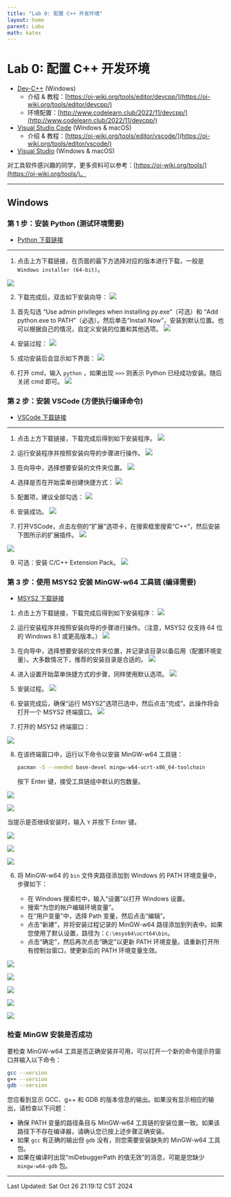 ```yaml
---
title: "Lab 0: 配置 C++ 开发环境"
layout: home
parent: Labs
math: katex
---
```

# Lab 0: 配置 C++ 开发环境

- [Dev-C++](https://sourceforge.net/projects/orwelldevcpp/) (Windows)
	- 介绍 & 教程：[https://oi-wiki.org/tools/editor/devcpp/](https://oi-wiki.org/tools/editor/devcpp/)
	- 环境配置：[http://www.codelearn.club/2022/11/devcpp/](http://www.codelearn.club/2022/11/devcpp/)
- [Visual Studio Code](https://code.visualstudio.com/) (Windows & macOS)
	- 介绍 & 教程：[https://oi-wiki.org/tools/editor/vscode/](https://oi-wiki.org/tools/editor/vscode/)
- [Visual Studio](https://visualstudio.microsoft.com/zh-hans/) (Windows & macOS)

对工具软件感兴趣的同学，更多资料可以参考：[https://oi-wiki.org/tools/](https://oi-wiki.org/tools/)。

---

## Windows

### 第 1 步：安装 Python (测试环境需要)

- [Python 下载链接](https://www.python.org/downloads/release/python-3130/)

---

1. 点击上方下载链接，在页面的最下方选择对应的版本进行下载，一般是 `Windows installer (64-bit)`。

![](attachments/Pasted%20image%2020241027093718.png)

2. 下载完成后，双击如下安装向导：
![](attachments/pyexe.png)

3. 首先勾选 “Use admin privileges when installing py.exe”（可选）和 “Add python.exe to PATH”（必选）。然后单击“Install Now”，安装到默认位置。也可以根据自己的情况，自定义安装的位置和其他选项。
![](attachments/pyins-1.png)

4. 安装过程：
![](attachments/pyins-2.png)

5. 成功安装后会显示如下界面：
![](attachments/pyins-3.png)

6. 打开 cmd，输入 `python` ，如果出现 `>>>` 则表示 Python 已经成功安装。随后关闭 cmd 即可。
![](attachments/pyfin.png)

### 第 2 步：安装 VSCode (方便执行编译命令)

- [VSCode 下载链接](https://code.visualstudio.com/)

---

1. 点击上方下载链接，下载完成后得到如下安装程序。
![](attachments/vscexe.png)

2. 运行安装程序并按照安装向导的步骤进行操作。
![](attachments/vscins-1.png)

3. 在向导中，选择想要安装的文件夹位置。
![](attachments/vscins-2.png)

4. 选择是否在开始菜单创建快捷方式：
![](attachments/vscins-3.png)

5. 配置项，建议全部勾选：
![](attachments/vscins-4.png)

6. 安装成功。
![](attachments/vscins-5.png)

8. 打开VSCode，点击左侧的“扩展”选项卡，在搜索框里搜索“C++”，然后安装下图所示的扩展插件。
![](attachments/vscconfig-1.png)

![](attachments/vscconfig-2.png)

9. 可选：安装 C/C++ Extension Pack。
![](attachments/vscconfig-3.png)

### 第 3 步：使用 MSYS2 安装 MinGW-w64 工具链 (编译需要)

- [MSYS2 下载链接](https://github.com/msys2/msys2-installer/releases/download/2024-01-13/msys2-x86_64-20240113.exe)

1. 点击上方下载链接，下载完成后得到如下安装程序：
![](attachments/msys2exe.png)

2. 运行安装程序并按照安装向导的步骤进行操作。（注意，MSYS2 仅支持 64 位的 Windows 8.1 或更高版本。）
![](attachments/msys2ins-1.png)

3. 在向导中，选择想要安装的文件夹位置，并记录该目录以备后用（配置环境变量）。大多数情况下，推荐的安装目录是合适的。
![](attachments/msys2ins-2.png)

4. 进入设置开始菜单快捷方式的步骤，同样使用默认选项。
![](attachments/msys2ins-3.png)

5. 安装过程。
![](attachments/msys2ins-4.png)

6. 安装完成后，确保“运行 MSYS2”选项已选中，然后点击“完成”。此操作将会打开一个 MSYS2 终端窗口。
![](attachments/msys2ins-5.png)

7. 打开的 MSYS2 终端窗口：
   
![](attachments/msys2.png)

8. 在该终端窗口中，运行以下命令以安装 MinGW-w64 工具链：

   ```bash
   pacman -S --needed base-devel mingw-w64-ucrt-x86_64-toolchain
   ```

   按下 Enter 键，接受工具链组中默认的包数量。

![](attachments/mysys2config1.png)

![](attachments/mysys2config2.png)

当提示是否继续安装时，输入 `Y` 并按下 Enter 键。

![](attachments/mysys2config3.png)

![](attachments/mysys2config4.png)

![](attachments/mysys2config5.png)

6. 将 MinGW-w64 的 `bin` 文件夹路径添加到 Windows 的 PATH 环境变量中，步骤如下：

   - 在 Windows 搜索栏中，输入“设置”以打开 Windows 设置。
   - 搜索“为您的帐户编辑环境变量”。
   - 在“用户变量”中，选择 Path 变量，然后点击“编辑”。
   - 点击“新建”，并将安装过程记录的 MinGW-w64 路径添加到列表中。如果您使用了默认设置，路径为：`C:\msys64\ucrt64\bin`。
   - 点击“确定”，然后再次点击“确定”以更新 PATH 环境变量。请重新打开所有控制台窗口，使更新后的 PATH 环境变量生效。

![](attachments/msys2-path-1.png)

![](attachments/msys2-path-2.png)

![](attachments/msys2-path-3.png)

![](attachments/msys2-path-4.png)

![](attachments/msys2-path-5.png)

### 检查 MinGW 安装是否成功

要检查 MinGW-w64 工具是否正确安装并可用，可以打开一个新的命令提示符窗口并输入以下命令：

```bash
gcc --version
g++ --version
gdb --version
```

您应看到显示 GCC、g++ 和 GDB 的版本信息的输出。如果没有显示相应的输出，请检查以下问题：

- 确保 PATH 变量的路径条目与 MinGW-w64 工具链的安装位置一致。如果该路径下不存在编译器，请确认您已按上述步骤正确安装。
- 如果 `gcc` 有正确的输出但 `gdb` 没有，则您需要安装缺失的 MinGW-w64 工具包。
- 如果在编译时出现“miDebuggerPath 的值无效”的消息，可能是您缺少 `mingw-w64-gdb` 包。

---

Last Updated: Sat Oct 26 21:19:12 CST 2024

